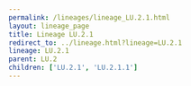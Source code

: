 ```yaml
---
permalink: /lineages/lineage_LU.2.1.html
layout: lineage_page
title: Lineage LU.2.1
redirect_to: ../lineage.html?lineage=LU.2.1
lineage: LU.2.1
parent: LU.2
children: ['LU.2.1', 'LU.2.1.1']
---
```

